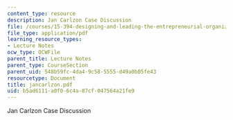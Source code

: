 ```yaml
---
content_type: resource
description: Jan Carlzon Case Discussion
file: /courses/15-394-designing-and-leading-the-entrepreneurial-organization-spring-2003/b5ad6111a0f06c4a87cf047564a21fe9_jancarlzon.pdf
file_type: application/pdf
learning_resource_types:
- Lecture Notes
ocw_type: OCWFile
parent_title: Lecture Notes
parent_type: CourseSection
parent_uid: 548b59fc-4da4-9c58-5555-d49a0b05fe43
resourcetype: Document
title: jancarlzon.pdf
uid: b5ad6111-a0f0-6c4a-87cf-047564a21fe9
---
```

Jan Carlzon Case Discussion

